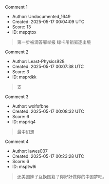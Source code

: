 Comment 1

- Author: Undocumented_1649
- Created: 2025-05-17 00:04:09 UTC
- Score: 13
- ID: mspqtox

> 第一步被滴答嘟举报 绿卡吊销驱逐出境

Comment 2

- Author: Least-Physics928
- Created: 2025-05-17 00:07:38 UTC
- Score: 3
- ID: msprdkk

> 支

Comment 3

- Author: wolfofbne
- Created: 2025-05-17 00:08:32 UTC
- Score: 6
- ID: mspriq4

> 最中幻想

Comment 4

- Author: lawes007
- Created: 2025-05-17 00:23:28 UTC
- Score: 6
- ID: msptw9i

> 还美国妹子互换国籍？你好好做你的中国梦吧。
